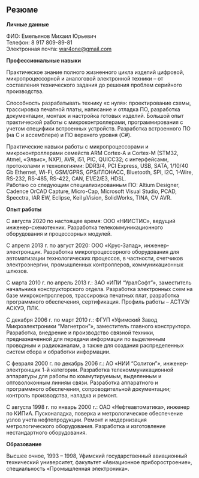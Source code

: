 ## Резюме

**Личные данные**  

ФИО: Емельянов Михаил Юрьевич  
Телефон: 8 917 809-89-81  
Электронная почта: war4one@gmail.com  

**Профессиональные навыки**  

Практическое знание полного жизненного цикла изделий цифровой, микропроцессорной и аналоговой электронной техники – от составления технического задания до решения проблем серийного производства.  

Способность разрабатывать технику «с нуля»: проектирование схемы, трассировка печатной платы, написание и отладка ПО, разработка документации, монтаж и настройка готовых изделий. Большой опыт практической работы с микроконтроллерами, программирования с учетом специфики встроенных устройств. Разработка встроенного ПО (на C и ассемблере) и ПО верхнего уровня (C#).  

Практические навыки работы с микропроцессорами и микроконтроллерами семейств ARM Cortex-A и Cortex-M (STM32, Atmel, «Элвис», NXP), AVR, i51, PIC, QUICC32; с интерфейсами, протоколами и технологиями: DDR3/4, PCI Express, USB, SATA, 1/10/40 Gb Ethernet, Wi-Fi, GSM/GPRS, GPS/ГЛОНАСС, Bluetooth, SPI, I2C, 1-Wire, RS-232, RS-485, RS-422, CAN, E1/E2/E3, HDSL.  
Работаю со следующим специализированным ПО: Altium Designer, Cadence OrCAD Capture, Micro-Cap, Microsoft Visual Studio, PCAD, Specctra, IAR EW, Eclipse, Keil µVision, SolidWorks, TINA, CV AVR.  

**Опыт работы**  

С августа 2020 по настоящее время: ООО «НИИСТИС», ведущий инженер-схемотехник. Разработка телекоммуникационного оборудования и процессорных модулей.  

С апреля 2013 г. по август 2020: ООО «Крус-Запад», инженер-электронщик. Разработка микропроцессорного оборудования для автоматизации технологических процессов, в частности, счетчиков электроэнергии, промышленных контроллеров, коммуникационных шлюзов.  

С марта 2010 г. по апрель 2013 г.: ЗАО «ИПИ “УралСофт”», заместитель начальника конструкторского отдела. Разработка электронных схем на базе микроконтроллеров, трассировка печатных плат, разработка программного обеспечения, сертификация. Профиль работы – АСТУЭ/АСКУЭ, ПЛК.  

С декабря 2006 г. по март 2010 г.: ФГУП «Уфимский Завод Микроэлектроники “Магнетрон”», заместитель главного конструктора. Разработка, внедрение и производство связной техники, предназначенной для передачи информации по выделенным проводным и радиоканалам, а также для создания распределенных систем сбора и обработки информации.  

С февраля 2000 г. по декабрь 2006 г.: АО «НИИ “Солитон”», инженер-электронщик 1-й категории. Разработка телекоммуникационной аппаратуры для работы по коммутируемым, выделенным и оптоволоконным линиям связи. Разработка аппаратного и программного обеспечения, сопроводительной документации; контроль производства, наладка и ремонт.  

С августа 1998 г. по январь 2000 г.: ОАО «Нефтеавтоматика», инженер по КИПиА. Пусконаладка, поверка и метрологическое обеспечение узлов учета нефтепродукции. Ремонт и модернизация метрологического оборудования. Разработка и изготовление нестандартного оборудования.  

**Образование**  

Высшее очное, 1993 – 1998, Уфимский государственный авиационный технический университет, факультет «Авиационное приборостроение», специальность «Промышленная электроника».  
